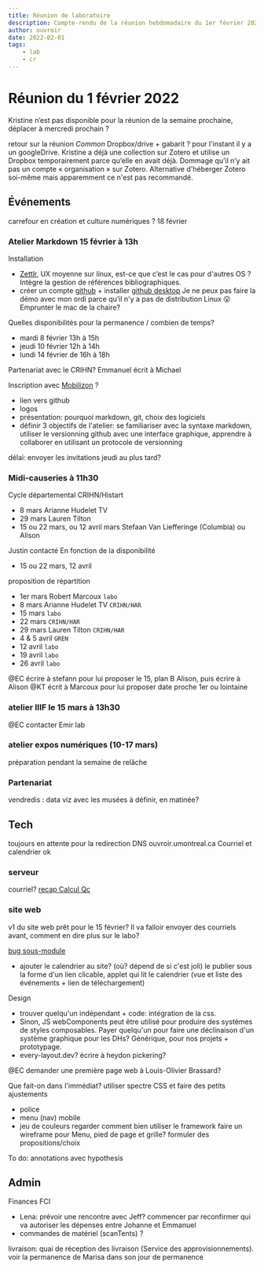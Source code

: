 ```yaml
---
title: Réunion de laboratoire
description: Compte-rendu de la réunion hebdomadaire du 1er février 2022
author: ouvroir
date: 2022-02-01
tags:
    - lab
    - cr
---
```


# Réunion du 1 février 2022

Kristine n’est pas disponible pour la réunion de la semaine prochaine,
déplacer à mercredi prochain ? 

retour sur la réunion *Common*
Dropbox/drive + gabarit ? pour l'instant il y a un googleDrive.
Kristine a déjà une collection sur Zotero et utilise un Dropbox temporairement parce qu’elle en avait déjà. 
Dommage qu’il n’y ait pas un compte « organisation » sur Zotero. Alternative d'héberger Zotero soi-même mais apparemment ce n'est pas recommandé. 

## Événements

carrefour en création et culture numériques ? 18 février

### Atelier Markdown 15 février à 13h

Installation
- [Zettlr](https://www.zettlr.com/download), UX moyenne sur linux, est-ce que c’est le cas pour d'autres OS ? Intègre la gestion de références bibliographiques.
- créer un compte [github](https://github.com/) + installer [github desktop](https://desktop.github.com/) Je ne peux pas faire la démo avec mon ordi parce qu’il n'y a pas de distribution Linux :open_mouth: 
Emprunter le mac de la chaire? 

Quelles disponibilités pour la permanence / combien de temps? 
- mardi 8 février 13h à 15h
- jeudi 10 février 12h à 14h
- lundi 14 février de 16h à 18h

Partenariat avec le CRIHN? Emmanuel écrit à Michael

Inscription avec [Mobilizon](https://mobilizon.fr/) ? 
- lien vers github
- logos
- présentation: pourquoi markdown, git, choix des logiciels
- définir 3 objectifs de l'atelier: se familiariser avec la syntaxe markdown, utiliser le versionning github avec une interface graphique, apprendre à collaborer en utilisant un protocole de versionning

délai: envoyer les invitations jeudi au plus tard? 

### Midi-causeries à 11h30

Cycle départemental CRIHN/Histart
- 8 mars Arianne Hudelet TV
- 29 mars Lauren Tilton
- 15 ou 22 mars, ou 12 avril mars Stefaan Van Liefferinge (Columbia) ou Alison

Justin contacté
En fonction de la disponibilité
- 15 ou 22 mars, 12 avril

proposition de répartition
- 1er mars Robert Marcoux `labo`
- 8 mars Arianne Hudelet TV `CRIHN/HAR`
- 15 mars `labo`
- 22 mars `CRIHN/HAR`
- 29 mars Lauren Tilton `CRIHN/HAR`
- 4 & 5 avril `GREN`
- 12 avril `labo`
- 19 avril `labo`
- 26 avril `labo`

@EC écrire à stefann pour lui proposer le 15, plan B Alison, puis écrire à Alison
@KT écrit à Marcoux pour lui proposer date proche 1er ou lointaine

### atelier IIIF le 15 mars à 13h30

@EC contacter Emir lab

### atelier expos numériques (10-17 mars)

préparation pendant la semaine de relâche

### Partenariat

vendredis : data viz avec les musées
à définir, en matinée? 

## Tech

toujours en attente pour la redirection DNS ouvroir.umontreal.ca
Courriel et calendrier ok

### serveur

courriel?
[recap Calcul Qc](https://github.com/ouvroir/labouvroir/blob/main/calculQuebec2022.md)

### site web

v1 du site web prêt pour le 15 février? Il va falloir envoyer des courriels avant, comment en dire plus sur le labo? 


[bug sous-module](https://github.com/ouvroir/ouvroir.github.io/issues/32)

- ajouter le calendrier au site? (où? dépend de si c'est joli) le publier sous la forme d'un lien clicable, applet qui lit le calendrier (vue et liste des événements + lien de téléchargement)

Design
- trouver quelqu'un indépendant + code: intégration de la css. 
- Sinon, JS webComponents peut être utilisé pour produire des systèmes de styles composables. Payer quelqu'un pour faire une déclinaison d'un système graphique pour les DHs? Générique, pour nos projets + prototypage.
- every-layout.dev? écrire à heydon pickering? 

@EC demander une première page web à Louis-Olivier Brassard? 

Que fait-on dans l'immédiat? 
utiliser spectre CSS et faire des petits ajustements
- police
- menu (nav) mobile
- jeu de couleurs
regarder comment bien utiliser le framework 
faire un wireframe pour Menu, pied de page et grille? 
formuler des propositions/choix

To do: annotations avec hypothesis


## Admin
Finances FCI
- Lena: prévoir une rencontre avec Jeff? commencer par reconfirmer qui va autoriser les dépenses entre Johanne et Emmanuel
- commandes de matériel (scanTents) ? 

livraison: quai de réception des livraison (Service des approvisionnements). voir la permanence de Marisa dans son jour de permanence